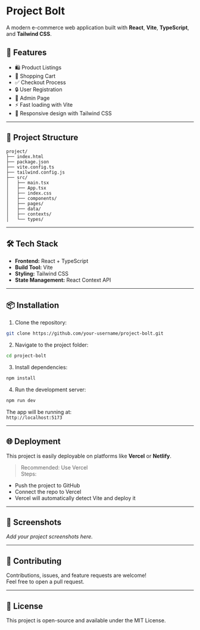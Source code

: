 
# Project Bolt

A modern e-commerce web application built with **React**, **Vite**, **TypeScript**, and **Tailwind CSS**.

## 🚀 Features
- 🛍️ Product Listings
- 🛒 Shopping Cart
- ✅ Checkout Process
- 🔒 User Registration
- 🔑 Admin Page
- ⚡ Fast loading with Vite
- 🎨 Responsive design with Tailwind CSS

---

## 📂 Project Structure

```
project/
├── index.html
├── package.json
├── vite.config.ts
├── tailwind.config.js
├── src/
│   ├── main.tsx
│   ├── App.tsx
│   ├── index.css
│   ├── components/
│   ├── pages/
│   ├── data/
│   ├── contexts/
│   └── types/
```

---

## 🛠️ Tech Stack
- **Frontend:** React + TypeScript
- **Build Tool:** Vite
- **Styling:** Tailwind CSS
- **State Management:** React Context API

---

## 📦 Installation

1. Clone the repository:
```bash
git clone https://github.com/your-username/project-bolt.git
```

2. Navigate to the project folder:
```bash
cd project-bolt
```

3. Install dependencies:
```bash
npm install
```

4. Run the development server:
```bash
npm run dev
```

The app will be running at:  
`http://localhost:5173`

---

## 🌐 Deployment

This project is easily deployable on platforms like **Vercel** or **Netlify**.

> Recommended: Use Vercel  
Steps:
- Push the project to GitHub
- Connect the repo to Vercel
- Vercel will automatically detect Vite and deploy it

---

## 📸 Screenshots
*Add your project screenshots here.*

---

## 🤝 Contributing

Contributions, issues, and feature requests are welcome!  
Feel free to open a pull request.

---

## 📃 License
This project is open-source and available under the MIT License.
